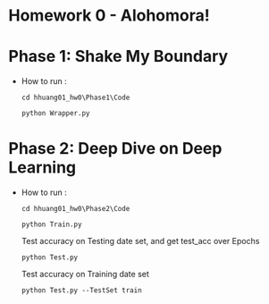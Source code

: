 # Homework 0 - Alohomora!

# Phase 1: Shake My Boundary

- How to run :

    ```
    cd hhuang01_hw0\Phase1\Code
    ```
    ```
    python Wrapper.py
    ```

# Phase 2: Deep Dive on Deep Learning

- How to run :

    ```
    cd hhuang01_hw0\Phase2\Code
    ```
    ```
    python Train.py
    ```

    Test accuracy on Testing date set, and get test_acc over Epochs
    ```
    python Test.py
    ```

    Test accuracy on Training date set
    ```
    python Test.py --TestSet train
    ```